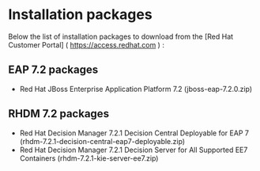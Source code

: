 # Installation packages

Below the list of installation packages to download from the [Red Hat Customer Portal] ( https://access.redhat.com ) :

## EAP 7.2 packages
* Red Hat JBoss Enterprise Application Platform 7.2 
(jboss-eap-7.2.0.zip)

## RHDM 7.2 packages
* Red Hat Decision Manager 7.2.1 Decision Central Deployable for EAP 7 
(rhdm-7.2.1-decision-central-eap7-deployable.zip)
* Red Hat Decision Manager 7.2.1 Decision Server for All Supported EE7 Containers 
(rhdm-7.2.1-kie-server-ee7.zip)